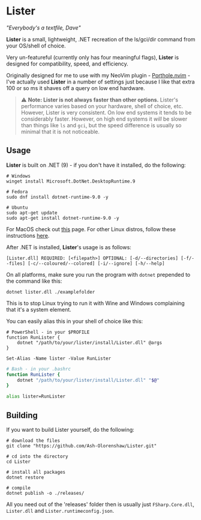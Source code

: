 # Lister
*"Everybody's a textfile, Dave"*

**Lister** is a small, lightweight, .NET recreation of the ls/gci/dir command from your OS/shell of choice.

Very un-featureful (currently only has four meaningful flags), **Lister** is designed for compatibility, speed, and efficiency.

Originally designed for me to use with my NeoVim plugin - [Porthole.nvim](https://github.com/Ash-Olorenshaw/Porthole.nvim) - I've actually used **Lister** in 
a number of settings just because I like that extra 100 or so ms it shaves off a query on low end hardware.

> ⚠️ **Note: Lister is not always faster than other options.** Lister's performance varies based on your hardware, shell of choice, etc. However, Lister is very consistent. On low end systems it tends to be considerably faster. However, on high end systems it *will* be slower than things like `ls` and `gci`, but the speed difference is usually so minimal that it is not noticeable.

## Usage

**Lister** is built on .NET (9) - if you don't have it installed, do the following:
```nu-script
# Windows
winget install Microsoft.DotNet.DesktopRuntime.9

# Fedora
sudo dnf install dotnet-runtime-9.0 -y

# Ubuntu
sudo apt-get update
sudo apt-get install dotnet-runtime-9.0 -y
```
For MacOS check out [this](https://learn.microsoft.com/en-us/dotnet/core/install/macos) page. For other Linux distros, follow these instructions [here](https://learn.microsoft.com/en-us/dotnet/core/install/linux-ubuntu).

After .NET is installed, **Lister**'s usage is as follows:

```
[Lister.dll] REQUIRED: [<filepath>] OPTIONAL: [-d/--directories] [-f/--files] [-c/--coloured/--colored] [-i/--ignore] [-h/--help]
```

On all platforms, make sure you run the program with `dotnet` prepended to the command like this:
```nu-script
dotnet lister.dll ./examplefolder
```
This is to stop Linux trying to run it with Wine and Windows complaining that it's a system element. 

You can easily alias this in your shell of choice like this:

```pwsh
# PowerShell - in your $PROFILE
function RunLister {
	dotnet "/path/to/your/lister/install/Lister.dll" @args
}

Set-Alias -Name lister -Value RunLister
```
```bash
# Bash - in your .bashrc
function RunLister {
	dotnet "/path/to/your/lister/install/Lister.dll" "$@"
}

alias lister=RunLister
```

## Building

If you want to build Lister yourself, do the following:

```nu-script
# download the files
git clone "https://github.com/Ash-Olorenshaw/Lister.git"

# cd into the directory
cd Lister

# install all packages
dotnet restore

# compile
dotnet publish -o ./releases/
```

All you need out of the 'releases' folder then is usually just `FSharp.Core.dll`, `Lister.dll` and `Lister.runtimeconfig.json`.
